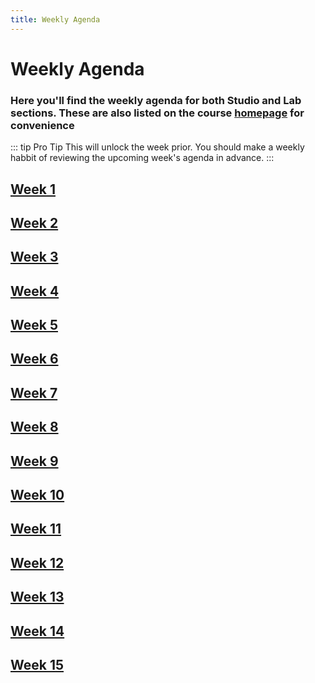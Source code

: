 ```yaml
---
title: Weekly Agenda
---
```


# Weekly Agenda

### Here you'll find the weekly agenda for both Studio and Lab sections. These are also listed on the course [homepage](/) for convenience

::: tip Pro Tip
This will unlock the week prior. You should make a weekly habbit of reviewing the upcoming week's agenda in advance.
:::

## [Week 1](./week-1)

## [Week 2](./week-2)

## [Week 3](./week-3)

## [Week 4](./week-4)

## [Week 5](./week-5)

## [Week 6](./week-6)

## [Week 7](./week-7)

## [Week 8](./week-8)

## [Week 9](./week-9)

## [Week 10](./week-10)

## [Week 11](./week-11)

## [Week 12](./week-12)

## [Week 13](./week-13)

## [Week 14](./week-14)

## [Week 15](./week-15)
